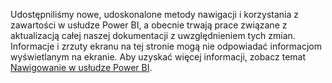 Udostępniliśmy nowe, udoskonalone metody nawigacji i korzystania z zawartości w usłudze Power BI, a obecnie trwają prace związane z aktualizacją całej naszej dokumentacji z uwzględnieniem tych zmian.
Informacje i zrzuty ekranu na tej stronie mogą nie odpowiadać informacjom wyświetlanym na ekranie. Aby uzyskać więcej informacji, zobacz temat [Nawigowanie w usłudze Power BI](../consumer/end-user-experience.md).</font>
